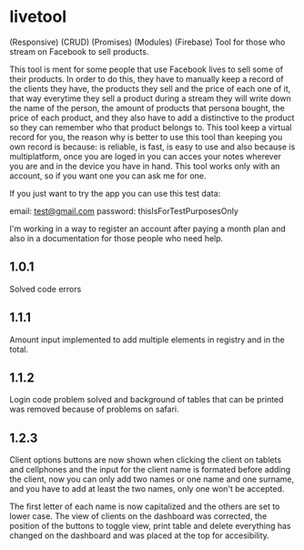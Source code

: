 # livetool
(Responsive) (CRUD) (Promises) (Modules) (Firebase) Tool for those who stream on Facebook to sell products.

This tool is ment for some people that use Facebook lives to sell some of their products. In order to do this, they have to manually keep a record of the clients they have, the products they sell and the price of each one of it, that way everytime they sell a product during a stream they will write down the name of the person, the amount of products that persona bought, the price of each product, and they also have to add a distinctive to the product so they can remember who that product belongs to. 
This tool keep a virtual record for you, the reason why is better to use this tool than keeping you own record is because: is reliable, is fast, is easy to use and also because is multiplatform, once you are loged in you can acces your notes wherever you are and in the device you have in hand. This tool works only with an account, so if you want one you can ask me for one. 

If you just want to try the app you can use this test data:

email: test@gmail.com
password: thisIsForTestPurposesOnly

I'm working in a way to register an account after paying a month plan and also in a documentation for those people who need help.


## 1.0.1 
Solved code errors
## 1.1.1 
Amount input implemented to add multiple elements in registry and in the total. 
## 1.1.2
Login code problem solved and background of tables that can be printed was removed because of problems on safari.
## 1.2.3
Client options buttons are now shown when clicking the client on tablets and cellphones and the input for the client name is formated before adding the client, now you can only add two names or one name and one surname, and you have to add at least the two names, only one won't be accepted. 

The first letter of each name is now capitalized and the others are set to lower case. The view of clients on the dashboard was corrected, the position of the buttons to toggle view, print table and delete everything has changed on the dashboard and was placed at the top for accesibility.